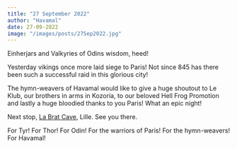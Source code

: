 ```yaml
---
title: "27 September 2022"
author: "Havamal"
date: 27-09-2022
image: "/images/posts/27Sep2022.jpg"
---
```


Einherjars and Valkyries of Odins wisdom, heed!

Yesterday vikings once more laid siege to Paris! Not since 845 has there been such a successful raid in this glorious city!

The hymn-weavers of Havamal would like to give a huge shoutout to Le Klub, our brothers in arms in Kozoria, to our beloved Hell Frog Promotion and lastly a huge bloodied thanks to you Paris! What an epic night!

Next stop, [La Brat Cave](https://www.facebook.com/LaBratCave), Lille. See you there.

For Tyr! For Thor! For Odin! For the warriors of Paris! For the hymn-weavers! For Havamal!
